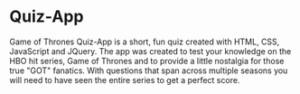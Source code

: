 # Quiz-App

Game of Thrones Quiz-App is a short, fun quiz created with
                  HTML, CSS, JavaScript and JQuery. The app was created to test
                  your knowledge on the HBO hit series, Game of Thrones and to
                  provide a little nostalgia for those true "GOT" fanatics. With
                  questions that span across multiple seasons you will need to
                  have seen the entire series to get a perfect score.
